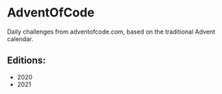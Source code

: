 # AdventOfCode

Daily challenges from adventofcode.com, based on the traditional Advent calendar.

## Editions: 

- 2020
- 2021
